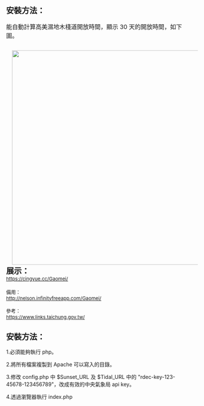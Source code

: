 <h2 style="text-align: left;">安裝方法：</h2><span style="font-size: medium; font-weight: normal;">能自動計算高美濕地木棧道開放時間，顯示 30 天的開放時間，如下圖</span><span style="font-size: medium; font-weight: normal;">。</span><div><h2 style="text-align: left;"><div style="font-size: medium; font-weight: normal;"><a href="https://cingyue.cc/Gaomei/" style="margin-left: 1em; margin-right: 1em; text-align: center;" target="_blank"><img border="0" data-original-height="765" data-original-width="841" height="582" src="https://1.bp.blogspot.com/-01KMEYVwai8/Y2EmB9GkczI/AAAAAAACoLY/obbTtEhV1G4RiAriO6QCNL2SJTI1VLm3wCNcBGAsYHQ/w640-h582/%25E6%2593%25B7%25E5%258F%2596.PNG" width="640" /></a></div><div>展示：</div><span style="font-size: small;"><span style="font-weight: 400;"><a href="https://cingyue.cc/Gaomei/">https://cingyue.cc/Gaomei/</a></span></span></h2><div><span style="font-size: small;"><div>備用：</div><div><a href="http://nelson.infinityfreeapp.com/Gaomei/" target="_blank">http://nelson.infinityfreeapp.com/Gaomei/</a></div><div><br /></div><div>參考：</div><div><a href="https://www.links.taichung.gov.tw/" target="_blank">https://www.links.taichung.gov.tw/</a></div></span></div><h2 style="text-align: left;">安裝方法：</h2><p>1.必須能夠執行 php。</p><p>2.將所有檔案複製到 Apache 可以寫入的目錄。</p><p>3.修改 config.php 中 $Sunset_URL 及 $Tidal_URL 中的 "rdec-key-123-45678-123456789"，改成有效的中央氣象局 api key。</p><p>4.透過瀏覽器執行 index.php</p><p><br /></p></div>
